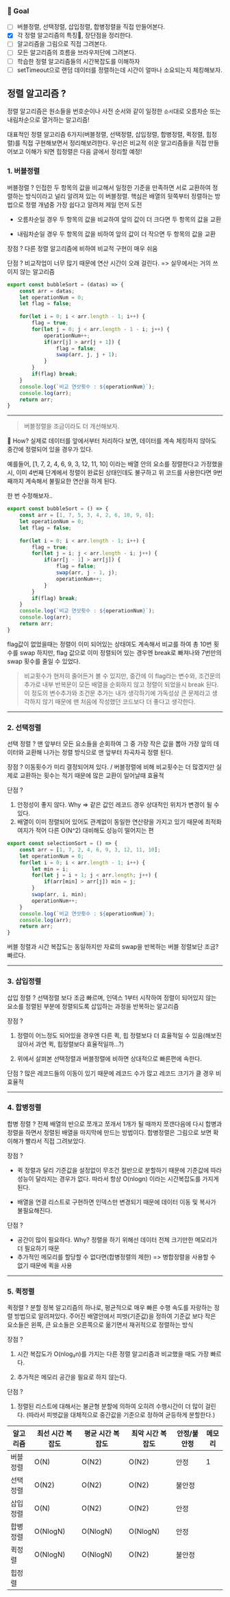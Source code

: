 ### 📌 Goal

- [ ] 버블정렬, 선택정렬, 삽입정렬, 합병정렬을 직접 만들어본다.
- [x] 각 정렬 알고리즘의 특징, 장단점을 정리한다.
- [ ] 알고리즘을 그림으로 직접 그려본다.
- [ ] 모든 알고리즘의 흐름을 브라우저단에 그려본다.
- [ ] 학습한 정렬 알고리즘들의 시간복잡도를 이해하자
- [ ] setTimeout으로 랜덤 데이터를 정렬하는데 시간이 얼마나 소요되는지 체킹해보자.

## 정렬 알고리즘 ?  

정렬 알고리즘은 원소들을 번호순이나 사전 순서와 같이 일정한 `순서`대로 오름차순 또는 내림차순으로 열거하는 알고리즘!

대표적인 정렬 알고리즘 6가지(버블정렬, 선택정렬, 삽입정렬, 합병정렬, 퀵정렬, 힙정렬)를 직접 구현해보면서 정리해보려한다. 우선은 비교적 쉬운 알고리즘들을 직접 만들어보고 이해가 되면 힙정렬은 다음 글에서 정리할 예정!

### 1. 버블정렬

버블정렬 ? 인접한 두 항목의 값을 비교해서 일정한 기준을 만족하면 서로 교환하여 정렬하는 방식이라고 널리 알려져 있는 이 버블정렬. 핵심은 배열의 뒷쪽부터 정렬하는 방법으로 정렬 개념중 가장 쉽다고 알려져 제일 먼저 도전

- 오름차순일 경우 두 항목의 값을 비교하여 앞의 값이 더 크다면 두 항목의 값을 교환

- 내림차순일 경우 두 항목의 값을 비하여 앞의 값이 더 작으면 두 항목의 값을 교환

[]()

장점 ? 다른 정렬 알고리즘에 비하여 비교적 구현이 매우 쉬움

단점 ? 비교작업이 너무 많기 때문에 연산 시간이 오래 걸린다. => 실무에서는 거의 쓰이지 않는 알고리즘


```javascript
export const bubbleSort = (datas) => {
    const arr = datas;
    let operationNum = 0;
    let flag = false;
    
    for(let i = 0; i < arr.length - 1; i++) {
        flag = true;
        for(let j = 0; j < arr.length - 1 - i; j++) {
            operationNum++;
            if(arr[j] > arr[j + 1]) {
                flag = false;
                swap(arr, j, j + 1);
            }
        }
        if(flag) break;
    }
    console.log(`비교 연삿횟수 : ${operationNum}`);
    console.log(arr);
    return arr;
}
```

---

> 버블정렬을 조금이라도 더 개선해보자.

🤔 How? 실제로 데이터를 앞에서부터 처리하다 보면, 데이터를 계속 체킹하지 않아도 중간에 정렬되어 있을 경우가 있다. 

예를들어, [1, 7, 2, 4, 6, 9, 3, 12, 11, 10] 이라는 배열 안의 요소를 정렬한다고 가정했을시, 이미 4번째 단계에서 정렬이 완료된 상태인데도 불구하고 위 코드를 사용한다면 9번째까지 계속해서 불필요한 연산을 하게 된다.

한 번 수정해보자..

```javascript
export const bubbleSort = () => {
    const arr = [1, 7, 5, 3, 4, 2, 6, 10, 9, 8];
    let operationNum = 0;
    let flag = false;
    
    for(let i = 0; i < arr.length - 1; i++) {
        flag = true;
        for(let j = i; j < arr.length - i; j++) {
            if(arr[j - 1] > arr[j]) {
                flag = false;
                swap(arr, j - 1, j);
                operationNum++;
            }
        }
        if(flag) break;
    }
    console.log(`비교 연삿횟수 : ${operationNum}`);
    console.log(arr);
    return arr;
}
```

flag값이 없었을때는 정렬이 이미 되어있는 상태여도 계속해서 비교를 하여 총 10번 횟수를 swap 하지만, flag 값으로 이미 정렬되어 있는 경우엔 break로 빠져나와 7번만의 swap 횟수를 줄일 수 있었다.

> 비교횟수가 현저히 줄어든거 볼 수 있지만, 중간에 이 flag라는 변수와, 조건문의 추가로 내부 반복문이 모든 배열을 순회하지 않고 정렬이 되었을시 break 된다. 이 정도의 변수추가와 조건문 추가는 내가 생각하기에 가독성상 큰 문제라고 생각하지 않기 때문에 맨 처음에 작성했던 코드보다 더 좋다고 생각한다.

---

### 2. 선택정렬

선택 정렬 ? 맨 앞부터 모든 요소들을 순회하여 그 중 가장 작은 값을 뽑아 가장 앞의 데이터와 교환해 나가는 정렬 방식으로 맨 앞부터 차곡차곡 정렬 된다.

[]()

장점 ? 이동횟수가 미리 결정되어져 있다. / 버블정렬에 비해 비교횟수는 더 많겠지만 실제로 교환하는 횟수는 적기 때문에 많은 교환이 일어날때 효율적

단점 ?  
1. 안정성이 좋지 않다. Why => 같은 값인 레코드 경우	상대적인 위치가 변경이 될 수 있다.
2. 배열이 이미 정렬되어 있어도 관계없이 동일한 연산량을 가지고 있기 때문에 최적화 여지가 적어 다른 O(N^2) 대비해도 성능이 떨어지는 편

```javascript
export const selectionSort = () => {
    const arr = [1, 7, 2, 4, 6, 9, 3, 12, 11, 10];
    let operationNum = 0;
    for(let i = 0; i < arr.length - 1; i++) {
        let min = i;
        for(let j = i + 1; j < arr.length; j++) {
            if(arr[min] > arr[j]) min = j;
        }
        swap(arr, i, min);
        operationNum++;
    }
    console.log(`비교 연삿횟수 : ${operationNum}`);
    console.log(arr);
    return arr;
}
```

버블 정렬과 시간 복잡도는 동일하지만 자료의 swap을 반복하는 버블 정렬보단 조금? 빠르다.

---

### 3. 삽입정렬

삽입 정렬 ? 선택정렬 보다 조금 빠르며, 인덱스 1부터 시작하여 정렬이 되어있지 않는 요소를 정렬된 부분에 정렬되도록 삽입하는 과정을 반복하는 알고리즘

[]()

장점 ?  

1. 정렬이 어느정도 되어있을 경우엔 다른 퀵, 힙 정렬보다 더 효율적일 수 있음(해보진 않아서 과연 퀵, 힙정렬보다 효율적일까...?)

2. 위에서 살펴본 선택정렬과 버블정렬에 비하면 상대적으로 빠른편에 속한다.

단점 ? 많은 레코드들의 이동이 있기 때문에 레코드 수가 많고 레코드 크기가 클 경우 비효율적

---

### 4. 합병정렬

합병 정렬 ? 전체 배열의 반으로 쪼개고 쪼개서 1개가 될 때까지 쪼갠다음에 다시 합병과 정렬을 하면서 정렬된 배열을 마지막에 만드는 방법이다. 합병정렬은 그림으로 보면 확 이해가 빨라서 직접 그려보았다.

[]()    

장점 ?

- 퀵 정렬과 달리 기준값을 설정없이 무조건 절반으로 분할하기 때문에 기준값에 따라 성능이 달라지는 경우가 없다. 따라서 항상 O(nlogn) 이라는 시간복잡도를 가지게 된다. 

- 배열을 연결 리스트로 구현하면 인덱스만 변경되기 때문에 데이터 이동 및 복사가 불필요해진다.

단점 ? 

- 공간이 많이 필요하다. Why? 정렬을 하기 위해선 데이터 전체 크기만한 메모리가 더 필요하기 때문
- 추가적인 메모리를 할당할 수 없다면(합병정렬의 제한) => 병합정렬을 사용할 수 없기 때문에 퀵을 사용

---

### 5. 퀵정렬

퀵정렬 ?  분할 정복 알고리즘의 하나로, 평균적으로 매우 빠른 수행 속도를 자랑하는 정렬 방법으로 알려져있다. 주어진 배열안에서 피벗(기준값)을 정하여 기준값 보다 작은 요소들은 왼쪽, 큰 요소들은 오른쪽으로 옮기면서 재귀적으로 정렬하는 방식

[]()  

장점 ?  

1. 시간 복잡도가 O(nlog₂n)를 가지는 다른 정렬 알고리즘과 비교했을 때도 가장 빠르다.

2. 추가적은 메모리 공간을 필요로 하지 않는다.

단점 ?

1. 정렬된 리스트에 대해서는 불균형 분할에 의하여 오히려 수행시간이 더 많이 걸린다. (따라서 피벗값을 대체적으로 중간값을 기준으로 정하여 균등하게 분할한다.)



|알고리즘|최선 시간 복잡도|평균 시간 복잡도|최악 시간 복잡도|안정/불안정|메모리
|------|---|---|---|---|---
|버블정렬|O(N)|O(N2)|O(N2)|안정|1
|선택정렬|O(N2)|O(N2)|O(N2)|불안정|
|삽입정렬|O(N)|O(N2)|O(N2)|안정|
|합병정렬|O(NlogN)|O(NlogN)|O(NlogN)|안정|
|퀵정렬|O(NlogN)|O(NlogN)|O(N2)|불안정|
|힙정렬|||||
